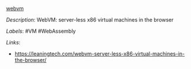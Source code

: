 [webvm](https://webvm.io)

*Description*: WebVM: server-less x86 virtual machines in the browser

*Labels*: #VM #WebAssembly

*Links*:
  - https://leaningtech.com/webvm-server-less-x86-virtual-machines-in-the-browser/
